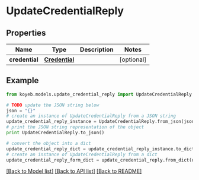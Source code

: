 # UpdateCredentialReply


## Properties
Name | Type | Description | Notes
------------ | ------------- | ------------- | -------------
**credential** | [**Credential**](Credential.md) |  | [optional] 

## Example

```python
from koyeb.models.update_credential_reply import UpdateCredentialReply

# TODO update the JSON string below
json = "{}"
# create an instance of UpdateCredentialReply from a JSON string
update_credential_reply_instance = UpdateCredentialReply.from_json(json)
# print the JSON string representation of the object
print UpdateCredentialReply.to_json()

# convert the object into a dict
update_credential_reply_dict = update_credential_reply_instance.to_dict()
# create an instance of UpdateCredentialReply from a dict
update_credential_reply_form_dict = update_credential_reply.from_dict(update_credential_reply_dict)
```
[[Back to Model list]](../README.md#documentation-for-models) [[Back to API list]](../README.md#documentation-for-api-endpoints) [[Back to README]](../README.md)


